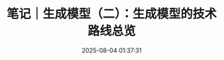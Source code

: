 ---
title: 笔记｜生成模型（二）：生成模型的技术路线总览
date: 2025-08-04 01:37:31
cover: false
mathjax: true
categories:
 - Notes
tags:
 - Deep learning
 - Generative models theory
series: Diffusion Models theory
---